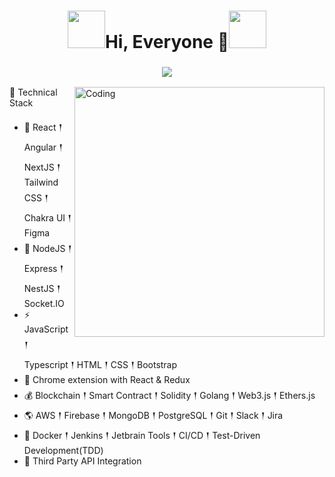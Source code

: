 <h1 align="center"> <img src="https://github.com/WebXDAO/.github/assets/73097560/2f2f4777-292d-4eaf-9ecd-87d0fb8142a6" width="60px">Hi, Everyone 👋<img src="https://github.com/WebXDAO/.github/assets/73097560/2f2f4777-292d-4eaf-9ecd-87d0fb8142a6" width="60px"></h1>
<h3 align="center">
  <a href="https://github.com/MkDev11">
    <img src="https://readme-typing-svg.herokuapp.com/?lines=+;A%20passionate%20frontend%20developer;Senior%20Front%20End%20Web%20Developer;&font=Anton&center=true&width=850&height=70&color=58a6ff&vCenter=true&size=37%20">
  </a>
</h3>
<img align="right" alt="Coding" width="400" src="https://cdn.dribbble.com/users/1162077/screenshots/3848914/programmer.gif">

🍯 Technical Stack
 
 - 🥇 React 𒑰 Angular 𒑰 NextJS 𒑰 Tailwind CSS 𒑰 Chakra UI 𒑰 Figma
 - 🎒 NodeJS 𒑰 Express 𒑰 NestJS 𒑰 Socket.IO
 - ⚡ JavaScript 𒑰 Typescript 𒑰 HTML 𒑰 CSS 𒑰 Bootstrap
 - 🏹 Chrome extension with React & Redux
 - 💰 Blockchain 𒑰 Smart Contract 𒑰 Solidity 𒑰 Golang 𒑰 Web3.js 𒑰 Ethers.js
 - 🌎 AWS 𒑰 Firebase 𒑰 MongoDB 𒑰 PostgreSQL 𒑰 Git 𒑰 Slack 𒑰 Jira
 - 🚩 Docker 𒑰 Jenkins 𒑰 Jetbrain Tools 𒑰 CI/CD 𒑰 Test-Driven Development(TDD)
 - 🔗 Third Party API Integration
